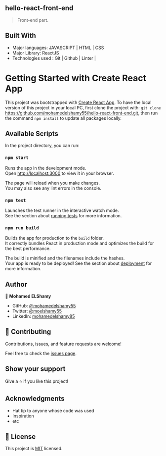 ## hello-react-front-end
> Front-end part.
## Built With

- Major languages: JAVASCRIPT | HTML | CSS
- Major Library: ReactJS
- Technologies used : Git | Github | Linter |

# Getting Started with Create React App

This project was bootstrapped with [Create React App](https://github.com/facebook/create-react-app).
To have the local version of this project in your local PC, first clone the project with: `git clone` https://github.com/mohamedelshamy55/hello-react-front-end.git,
then run the command `npm install` to update all packages locally.

## Available Scripts

In the project directory, you can run:

### `npm start`

Runs the app in the development mode.\
Open [http://localhost:3000](http://localhost:3000) to view it in your browser.

The page will reload when you make changes.\
You may also see any lint errors in the console.

### `npm test`

Launches the test runner in the interactive watch mode.\
See the section about [running tests](https://facebook.github.io/create-react-app/docs/running-tests) for more information.

### `npm run build`

Builds the app for production to the `build` folder.\
It correctly bundles React in production mode and optimizes the build for the best performance.

The build is minified and the filenames include the hashes.\
Your app is ready to be deployed!
See the section about [deployment](https://facebook.github.io/create-react-app/docs/deployment) for more information.

## Author

👤 **Mohamed ELShamy**

- GitHub: [@mohamedelshamy55](https://github.com/mohamedelshamy55)
- Twitter: [@moelshamy55](https://mobile.twitter.com/moelshamy55)
- LinkedIn: [mohamedelshamy85](https://www.linkedin.com/in/mohamedelshamy85/)

## 🤝 Contributing

Contributions, issues, and feature requests are welcome!

Feel free to check the [issues page](../../issues/).

## Show your support

Give a ⭐️ if you like this project!

## Acknowledgments

- Hat tip to anyone whose code was used
- Inspiration
- etc

## 📝 License

This project is [MIT](./MIT.md) licensed.
